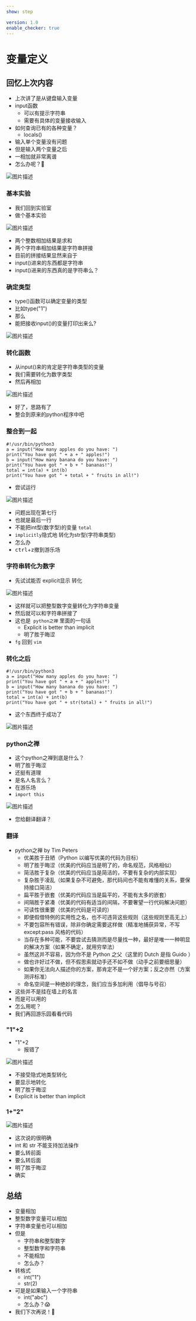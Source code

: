 ```yaml
---
show: step

version: 1.0
enable_checker: true
---
```


# 变量定义

## 回忆上次内容

- 上次讲了是从键盘输入变量
- input函数
	- 可以有提示字符串
	- 需要有具体的变量接收输入
- 如何查询已有的各种变量？
	- locals()
- 输入单个变量没有问题
- 但是输入两个变量之后
- 一相加就非常离谱
- 怎么办呢？🤔

![图片描述](https://doc.shiyanlou.com/courses/uid1190679-20210815-1629018542307)

### 基本实验

- 我们回到实验室
- 做个基本实验

![图片描述](https://doc.shiyanlou.com/courses/uid1190679-20210815-1629019114004)

- 两个整数相加结果是求和
- 两个字符串相加结果是字符串拼接
- 目前的拼接结果显然来自于
- input()进来的东西都是字符串
- input()进来的东西真的是字符串么？

### 确定类型

- type()函数可以确定变量的类型
- 比如type("1")
- 那么
- 能把接收input()的变量打印出来么?

![图片描述](https://doc.shiyanlou.com/courses/uid1190679-20210815-1629019410067)

### 转化函数

- 从input()来的肯定是字符串类型的变量
- 我们需要转化为数字类型
- 然后再相加

![图片描述](https://doc.shiyanlou.com/courses/uid1190679-20210815-1629019248165)

- 好了，思路有了 
- 整合到原来的python程序中吧

### 整合到一起

```
#!/usr/bin/python3
a = input("How many apples do you have: ")
print("You have got " + a + " apples!")
b = input("How many banana do you have: ")
print("You have got " + b + " bananas!")
total = int(a) + int(b)
print("You have got " + total + " fruits in all!")
```

- 尝试运行

![图片描述](https://doc.shiyanlou.com/courses/uid1190679-20210815-1629019779979)

- 问题出现在第七行
- 也就是最后一行
- 不能把int型(数字型)的变量 `total`
- `implicitly`隐式地 转化为str型(字符串类型)
- 怎么办
- <kbd>ctrl</kbd>+<kbd>z</kbd>撤到游乐场

### 字符串转化为数字

- 先试试能否 explicit显示 转化

![图片描述](https://doc.shiyanlou.com/courses/uid1190679-20210815-1629020173249)

- 这样就可以把整型数字变量转化为字符串变量
- 然后就可以和字符串拼接了
- 这也是` python之禅` 里面的一句话
	- Explicit is better than implicit
	- 明了胜于晦涩
- `fg` 回到 `vim`

### 转化之后

```
#!/usr/bin/python3
a = input("How many apples do you have: ")
print("You have got " + a + " apples!")
b = input("How many banana do you have: ")
print("You have got " + b + " bananas!")
total = int(a) + int(b)
print("You have got " + str(total) + " fruits in all!")
```

- 这个东西终于成功了

![图片描述](https://doc.shiyanlou.com/courses/uid1190679-20210815-1629020787680)

### python之禅

- 这个python之禅到底是什么？
- 明了胜于晦涩 
- 还挺有道理 
- 是名人名言么？
- 在游乐场
- `import this`

![图片描述](https://doc.shiyanlou.com/courses/uid1190679-20210815-1629020881552)

- 您给翻译翻译？

### 翻译

- python之禅 by Tim Peters
	- 优美胜于丑陋（Python 以编写优美的代码为目标）
	- 明了胜于晦涩（优美的代码应当是明了的，命名规范，风格相似）
	- 简洁胜于复杂（优美的代码应当是简洁的，不要有复杂的内部实现）
	- 复杂胜于凌乱（如果复杂不可避免，那代码间也不能有难懂的关系，要保持接口简洁）
	- 扁平胜于嵌套（优美的代码应当是扁平的，不能有太多的嵌套）
	- 间隔胜于紧凑（优美的代码有适当的间隔，不要奢望一行代码解决问题）
	- 可读性很重要（优美的代码是可读的）
	- 即便假借特例的实用性之名，也不可违背这些规则（这些规则至高无上）
 	- 不要包容所有错误，除非你确定需要这样做（精准地捕获异常，不写 except:pass 风格的代码）
 	- 当存在多种可能，不要尝试去猜测而是尽量找一种，最好是唯一一种明显的解决方案（如果不确定，就用穷举法）
 	- 虽然这并不容易，因为你不是 Python 之父（这里的 Dutch 是指 Guido ）
	- 做也许好过不做，但不假思索就动手还不如不做（动手之前要细思量）
	- 如果你无法向人描述你的方案，那肯定不是一个好方案；反之亦然（方案测评标准）
	- 命名空间是一种绝妙的理念，我们应当多加利用（倡导与号召）
- 这些并不是挂在墙上的名言
- 而是可以用的
- 怎么用呢？
- 我们再回游乐园看看代码

### "1"+2

- "1"+2
	- 报错了

![图片描述](https://doc.shiyanlou.com/courses/uid1190679-20210815-1629029235843)

- 不接受隐式地类型转化
- 要显示地转化
- 明了胜于晦涩
- Explicit is better than implicit

### 1+"2"

![图片描述](https://doc.shiyanlou.com/courses/uid1190679-20210815-1629029364016)

- 这次说的很明确
- int 和 str 不能支持加法操作
- 要么转前面
- 要么转后面
- 明了胜于晦涩
- 确实


## 总结
- 变量相加
- 整型数字变量可以相加
- 字符串变量也可以相加
- 但是
	- 字符串和整型数字
	- 整型数字和字符串
	- 不能相加
	- 怎么办？
- 转格式
	- int("1")
	- str(2)
- 可是是如果输入一个字符串
	- int("abc")
	-  怎么办？😱
- 我们下次再说！👋